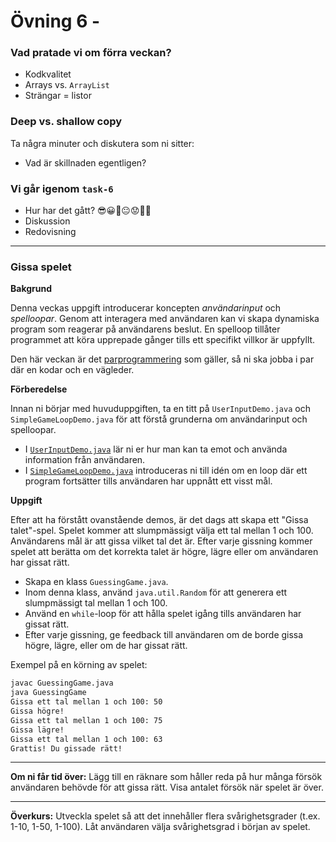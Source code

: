 # Övning 6 - 

### **Vad pratade vi om förra veckan?**
* Kodkvalitet
* Arrays vs. `ArrayList`
* Strängar = listor

### **Deep vs. shallow copy**
Ta några minuter och diskutera som ni sitter:
* Vad är skillnaden egentligen?

### **Vi går igenom `task-6`**
* Hur har det gått? 😎😀🙂😐😟🤬💀
* Diskussion
* Redovisning

---

### **Gissa spelet**

**Bakgrund**

Denna veckas uppgift introducerar koncepten *användarinput* och *spelloopar*. Genom att interagera med användaren kan vi skapa dynamiska program som reagerar på användarens beslut. En spelloop tillåter programmet att köra upprepade gånger tills ett specifikt villkor är uppfyllt.

Den här veckan är det [parprogrammering](https://sv.wikipedia.org/wiki/Parprogrammering) som gäller, så ni ska jobba i par där en kodar och en vägleder.

**Förberedelse**

Innan ni börjar med huvuduppgiften, ta en titt på `UserInputDemo.java` och `SimpleGameLoopDemo.java` för att förstå grunderna om användarinput och spelloopar.

- I [`UserInputDemo.java`](./UserInputDemo.java) lär ni er hur man kan ta emot och använda information från användaren.
- I [`SimpleGameLoopDemo.java`](./SimpleGameLoopDemo.java) introduceras ni till idén om en loop där ett program fortsätter tills användaren har uppnått ett visst mål.

**Uppgift**

Efter att ha förstått ovanstående demos, är det dags att skapa ett "Gissa talet"-spel. Spelet kommer att slumpmässigt välja ett tal mellan 1 och 100. Användarens mål är att gissa vilket tal det är. Efter varje gissning kommer spelet att berätta om det korrekta talet är högre, lägre eller om användaren har gissat rätt.

- Skapa en klass `GuessingGame.java`.
- Inom denna klass, använd `java.util.Random` för att generera ett slumpmässigt tal mellan 1 och 100.
- Använd en `while`-loop för att hålla spelet igång tills användaren har gissat rätt.
- Efter varje gissning, ge feedback till användaren om de borde gissa högre, lägre, eller om de har gissat rätt.

Exempel på en körning av spelet:

```bash
javac GuessingGame.java
java GuessingGame
Gissa ett tal mellan 1 och 100: 50
Gissa högre!
Gissa ett tal mellan 1 och 100: 75
Gissa lägre!
Gissa ett tal mellan 1 och 100: 63
Grattis! Du gissade rätt!
```

---

**Om ni får tid över:** Lägg till en räknare som håller reda på hur många försök användaren behövde för att gissa rätt. Visa antalet försök när spelet är över.

---

**Överkurs:** Utveckla spelet så att det innehåller flera svårighetsgrader (t.ex. 1-10, 1-50, 1-100). Låt användaren välja svårighetsgrad i början av spelet.